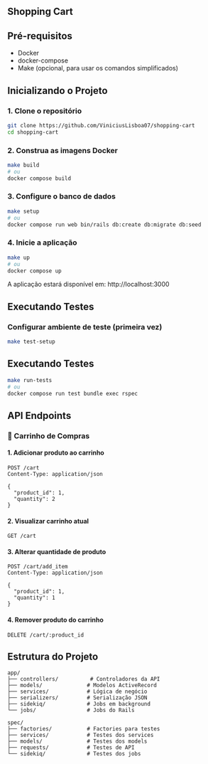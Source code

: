 ## Shopping Cart

## Pré-requisitos

- Docker
- docker-compose
- Make (opcional, para usar os comandos simplificados)

## Inicializando o Projeto

### 1. Clone o repositório
```bash
git clone https://github.com/ViniciusLisboa07/shopping-cart
cd shopping-cart
```

### 2. Construa as imagens Docker
```bash
make build
# ou
docker compose build
```

### 3. Configure o banco de dados
```bash
make setup
# ou
docker compose run web bin/rails db:create db:migrate db:seed
```

### 4. Inicie a aplicação
```bash
make up
# ou
docker compose up
```

A aplicação estará disponível em: http://localhost:3000

## Executando Testes

### Configurar ambiente de teste (primeira vez)
```bash
make test-setup
```

## Executando Testes

```bash
make run-tests
# ou
docker compose run test bundle exec rspec
```

## API Endpoints

### 🛒 Carrinho de Compras

#### 1. Adicionar produto ao carrinho
```http
POST /cart
Content-Type: application/json

{
  "product_id": 1,
  "quantity": 2
}
```

#### 2. Visualizar carrinho atual
```http
GET /cart
```

#### 3. Alterar quantidade de produto
```http
POST /cart/add_item
Content-Type: application/json

{
  "product_id": 1,
  "quantity": 1
}
```

#### 4. Remover produto do carrinho
```http
DELETE /cart/:product_id
```
## Estrutura do Projeto

```
app/
├── controllers/          # Controladores da API
├── models/              # Modelos ActiveRecord
├── services/            # Lógica de negócio
├── serializers/         # Serialização JSON
├── sidekiq/             # Jobs em background
└── jobs/                # Jobs do Rails

spec/
├── factories/           # Factories para testes
├── services/            # Testes dos services
├── models/              # Testes dos models
├── requests/            # Testes de API
└── sidekiq/             # Testes dos jobs
```
